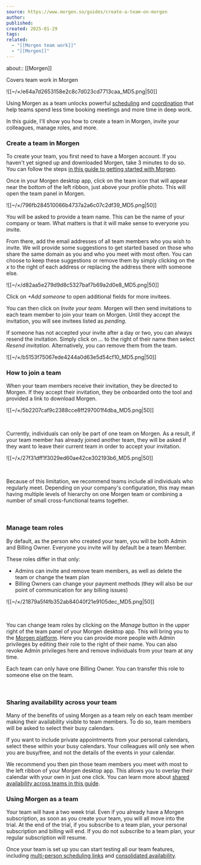 ```yaml
---
source: https://www.morgen.so/guides/create-a-team-on-morgen
author: 
published: 
created: 2025-01-29
tags: 
related:
  - "[[Morgen team work]]"
  - "[[Morgen]]"
---
```

about:: [[Morgen]]

Covers team work in Morgen

![[~/×/e64a7d2653158e2c8c7d023cd7713caa_MD5.png|50]]

Using Morgen as a team unlocks powerful [scheduling](https://www.morgen.so/guides/multi-person-scheduling-links) and [coordination](https://www.morgen.so/guides/how-to-see-your-colleagues-availability) that help teams spend less time booking meetings and more time in deep work.

In this guide, I'll show you how to create a team in Morgen, invite your colleagues, manage roles, and more.

### Create a team in Morgen

To create your team, you first need to have a Morgen account. If you haven't yet signed up and downloaded Morgen, take 3 minutes to do so. You can follow the steps [in this guide to getting started with Morgen](https://www.morgen.so/guides/getting-started-with-morgen-03).

Once in your Morgen desktop app, click on the team icon that will appear near the bottom of the left ribbon, just above your profile photo. This will open the team panel in Morgen.

![[~/×/796fb284510066b4737a2a6c07c2df39_MD5.png|50]]

You will be asked to provide a team name. This can be the name of your company or team. What matters is that it will make sense to everyone you invite.

From there, add the email addresses of all team members who you wish to invite. We will provide some suggestions to get started based on those who share the same domain as you and who you meet with most often. You can choose to keep these suggestions or remove them by simply clicking on the *x* to the right of each address or replacing the address there with someone else.

![[~/×/d82aa5e279d9d8c5327baf7b69a2d0e8_MD5.png|50]]

Click on *+Add someone* to open additional fields for more invitees.

You can then click on *Invite your team.* Morgen will then send invitations to each team member to join your team on Morgen. Until they accept the invitation, you will see invitees listed as *pending*.

If someone has not accepted your invite after a day or two, you can always resend the invitation. Simply click on *...* to the right of their name then select *Resend invitation*. Alternatively, you can remove them from the team.

![[~/×/b5153f75067ede4244a0d63e5d54cf10_MD5.png|50]]

### How to join a team

When your team members receive their invitation, they be directed to Morgen. If they accept their invitation, they be onboarded onto the tool and provided a link to download Morgen.

![[~/×/5b2207caf9c2388cce8ff297001f4dba_MD5.png|50]]

‍

Currently, individuals can only be part of one team on Morgen. As a result, if your team member has already joined another team, they will be asked if they want to leave their current team in order to accept your invitation.

![[~/×/27f31dff1f3029ed60ae42ce302193b6_MD5.png|50]]

‍

Because of this limitation, we recommend teams include all individuals who regularly meet. Depending on your company's configuration, this may mean having multiple levels of hierarchy on one Morgen team or combining a number of small cross-functional teams together.

‍

### Manage team roles

By default, as the person who created your team, you will be both Admin and Billing Owner. Everyone you invite will by default be a team Member.

These roles differ in that only:

- Admins can invite and remove team members, as well as delete the team or change the team plan
- Billing Owners can change your payment methods (they will also be our point of communication for any billing issues)

![[~/×/21879a5f4fb352ab84040f21e9105dec_MD5.png|50]]

‍

You can change team roles by clicking on the *Manage* button in the upper right of the team panel of your Morgen desktop app. This will bring you to the [Morgen platform](https://platform.morgen.so/teams/current). Here you can provide more people with Admin privileges by editing their role to the right of their name. You can also revoke Admin privileges here and remove individuals from your team at any time.

Each team can only have one Billing Owner. You can transfer this role to someone else on the team.

‍

### Sharing availability across your team

Many of the benefits of using Morgen as a team rely on each team member making their availability visible to team members. To do so, team members will be asked to select their busy calendars.

If you want to include private appointments from your personal calendars, select these within your busy calendars. Your colleagues will only see when you are busy/free, and not the details of the events in your calendar.

We recommend you then pin those team members you meet with most to the left ribbon of your Morgen desktop app. This allows you to overlay their calendar with your own in just one click. You can learn more about [shared availability across teams in this guide](https://www.morgen.so/guides/team-availability).

### Using Morgen as a team

Your team will have a two week trial. Even if you already have a Morgen subscription, as soon as you create your team, you will all move into the trial. At the end of the trial, if you subscribe to a team plan, your personal subscription and billing will end. If you do not subscribe to a team plan, your regular subscription will resume.

Once your team is set up you can start testing all our team features, including [multi-person scheduling links](https://www.morgen.so/guides/multi-person-scheduling-links) and [consolidated availability](https://www.morgen.so/guides/team-availability).